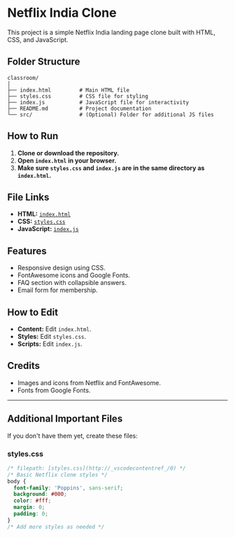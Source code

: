 # Netflix India Clone

This project is a simple Netflix India landing page clone built with HTML, CSS, and JavaScript.

## Folder Structure

```
classroom/
│
├── index.html         # Main HTML file
├── styles.css         # CSS file for styling
├── index.js           # JavaScript file for interactivity
├── README.md          # Project documentation
└── src/               # (Optional) Folder for additional JS files
```

## How to Run

1. **Clone or download the repository.**
2. **Open `index.html` in your browser.**
3. **Make sure `styles.css` and `index.js` are in the same directory as `index.html`.**

## File Links

- **HTML:** [`index.html`](./index.html)
- **CSS:** [`styles.css`](./styles.css)
- **JavaScript:** [`index.js`](./index.js)

## Features

- Responsive design using CSS.
- FontAwesome icons and Google Fonts.
- FAQ section with collapsible answers.
- Email form for membership.

## How to Edit

- **Content:** Edit `index.html`.
- **Styles:** Edit `styles.css`.
- **Scripts:** Edit `index.js`.

## Credits

- Images and icons from Netflix and FontAwesome.
- Fonts from Google Fonts.

---

## Additional Important Files

If you don't have them yet, create these files:

### styles.css

````css
/* filepath: [styles.css](http://_vscodecontentref_/0) */
/* Basic Netflix clone styles */
body {
  font-family: 'Poppins', sans-serif;
  background: #000;
  color: #fff;
  margin: 0;
  padding: 0;
}
/* Add more styles as needed */